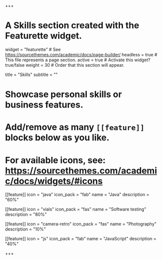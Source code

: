 +++
# A Skills section created with the Featurette widget.
widget = "featurette"  # See https://sourcethemes.com/academic/docs/page-builder/
headless = true  # This file represents a page section.
active = true  # Activate this widget? true/false
weight = 30  # Order that this section will appear.

title = "Skills"
subtitle = ""

# Showcase personal skills or business features.
# 
# Add/remove as many `[[feature]]` blocks below as you like.
# 
# For available icons, see: https://sourcethemes.com/academic/docs/widgets/#icons

[[feature]]
  icon = "java"
  icon_pack = "fab"
  name = "Java"
  description = "60%"
  
[[feature]]
  icon = "vials"
  icon_pack = "fas"
  name = "Software testing"
  description = "80%"  
  
[[feature]]
  icon = "camera-retro"
  icon_pack = "fas"
  name = "Photography"
  description = "10%"  
  
[[feature]]
  icon = "js"
  icon_pack = "fab"
  name = "JavaScript"
  description = "40%"

+++
